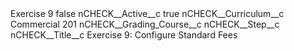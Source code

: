 <?xml version="1.0" encoding="UTF-8"?>
<CustomMetadata xmlns="http://soap.sforce.com/2006/04/metadata" xmlns:xsi="http://www.w3.org/2001/XMLSchema-instance" xmlns:xsd="http://www.w3.org/2001/XMLSchema">
    <label>Exercise 9</label>
    <protected>false</protected>
    <values>
        <field>nCHECK__Active__c</field>
        <value xsi:type="xsd:boolean">true</value>
    </values>
    <values>
        <field>nCHECK__Curriculum__c</field>
        <value xsi:type="xsd:string">Commercial 201</value>
    </values>
    <values>
        <field>nCHECK__Grading_Course__c</field>
        <value xsi:nil="true"/>
    </values>
    <values>
        <field>nCHECK__Step__c</field>
        <value xsi:nil="true"/>
    </values>
    <values>
        <field>nCHECK__Title__c</field>
        <value xsi:type="xsd:string">Exercise 9: Configure Standard Fees</value>
    </values>
</CustomMetadata>
